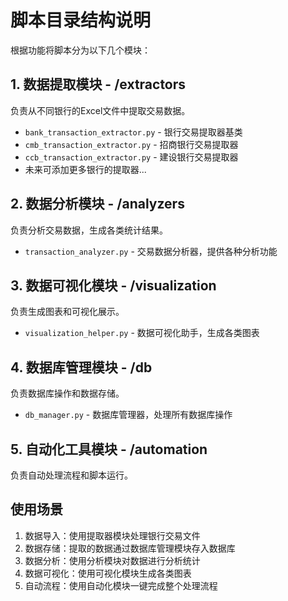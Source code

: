 # 脚本目录结构说明

根据功能将脚本分为以下几个模块：

## 1. 数据提取模块 - /extractors

负责从不同银行的Excel文件中提取交易数据。

- `bank_transaction_extractor.py` - 银行交易提取器基类
- `cmb_transaction_extractor.py` - 招商银行交易提取器
- `ccb_transaction_extractor.py` - 建设银行交易提取器
- 未来可添加更多银行的提取器...

## 2. 数据分析模块 - /analyzers

负责分析交易数据，生成各类统计结果。

- `transaction_analyzer.py` - 交易数据分析器，提供各种分析功能

## 3. 数据可视化模块 - /visualization

负责生成图表和可视化展示。

- `visualization_helper.py` - 数据可视化助手，生成各类图表

## 4. 数据库管理模块 - /db

负责数据库操作和数据存储。

- `db_manager.py` - 数据库管理器，处理所有数据库操作

## 5. 自动化工具模块 - /automation

负责自动处理流程和脚本运行。

## 使用场景

1. 数据导入：使用提取器模块处理银行交易文件
2. 数据存储：提取的数据通过数据库管理模块存入数据库
3. 数据分析：使用分析模块对数据进行分析统计
4. 数据可视化：使用可视化模块生成各类图表
5. 自动流程：使用自动化模块一键完成整个处理流程 